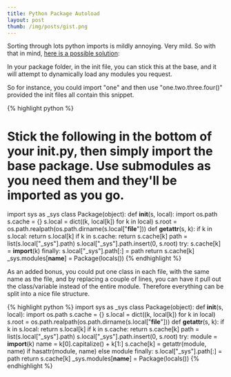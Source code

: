 ```yaml
---
title: Python Package Autoload
layout: post
thumb: /img/posts/gist.png
---
```


Sorting through lots python imports is mildly annoying. Very mild.
So with that in mind, [here is a possible solution](https://gist.github.com/internetimagery/4be797eae970652385e6):

In your package folder, in the init file, you can stick this at the base, and it will attempt to dynamically load any modules you request.

So for instance, you could import "one" and then use "one.two.three.four()" provided the init files all contain this snippet.

{% highlight python %}
# Stick the following in the bottom of your __init__.py, then simply import the base package. Use submodules as you need them and they'll be imported as you go.
import sys as _sys
class Package(object):
    def __init__(s, local):
        import os.path
        s.cache = {}
        s.local = dict((k, local[k]) for k in local)
        s.root = os.path.realpath(os.path.dirname(s.local["__file__"]))
    def __getattr__(s, k):
        if k in s.local: return s.local[k]
        if k in s.cache: return s.cache[k]
        path = list(s.local["_sys"].path)
        s.local["_sys"].path.insert(0, s.root)
        try: s.cache[k] = __import__(k)
        finally: s.local["_sys"].path[:] = path
        return s.cache[k]
_sys.modules[__name__] = Package(locals())
{% endhighlight %}

As an added bonus, you could put one class in each file, with the same name as the file, and by replacing a couple of lines, you can have it pull out the class/variable instead of the entire module. Therefore everything can be split into a nice file structure.

{% highlight python %}
import sys as _sys
class Package(object):
    def __init__(s, local):
        import os.path
        s.cache = {}
        s.local = dict((k, local[k]) for k in local)
        s.root = os.path.realpath(os.path.dirname(s.local["__file__"]))
    def __getattr__(s, k):
        if k in s.local: return s.local[k]
        if k in s.cache: return s.cache[k]
        path = list(s.local["_sys"].path)
        s.local["_sys"].path.insert(0, s.root)
        try:
            module = __import__(k)
            name = k[0].capitalize() + k[1:]
            s.cache[k] = getattr(module, name) if hasattr(module, name) else module
        finally: s.local["_sys"].path[:] = path
        return s.cache[k]
_sys.modules[__name__] = Package(locals())
{% endhighlight %}
